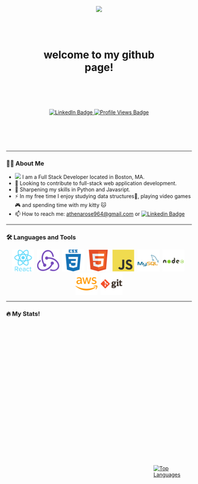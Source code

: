 <div align="center" style="margin: 1in">
  <img src="https://media.giphy.com/media/v1.Y2lkPTc5MGI3NjExbG8zdXh6ejkwZnJ2amtpOGMxaG12ejlha2tsdXpzd2hwMGViN2xpaSZlcD12MV9pbnRlcm5hbF9naWZfYnlfaWQmY3Q9cw/paTz7UZbPfTZFRYnnB/giphy.gif" width="200"/>
</div>

<h1 align="center" style="margin:1in">
  welcome to my github page!
</h1>

<div align="center" style="margin: 1in">
  <a href="https://www.linkedin.com/in/athena-chiarello-aa9774244/">
    <img src="https://img.shields.io/badge/LinkedIn-blue?style=for-the-badge&logo=linkedin&logoColor=white" alt="LinkedIn Badge"/>
  </a>
  <a href="https://github.com/athena-codes/">
    <img src="https://komarev.com/ghpvc/?username=athena-codes&color=blueviolet&style=for-the-badge" alt="Profile Views Badge"/>
  </a>
</div>

---

### :woman_technologist: About Me 
-  <img src="https://media.giphy.com/media/WUlplcMpOCEmTGBtBW/giphy.gif" width="30"> I am a Full Stack Developer located in Boston, MA.
- :telescope: Looking to contribute to full-stack web application development.
- :seedling: Sharpening my skills in Python and Javasript.
- :zap: In my free time I enjoy studying data structures🧮, playing video games 🎮 and spending time with my kitty 🐱
- :mailbox: How to reach me: athenarose964@gmail.com or [![Linkedin Badge](https://img.shields.io/badge/-athena-chiarello?style=flat&logo=Linkedin&logoColor=white)](https://www.linkedin.com/in/athena-chiarello-aa9774244/)
---

### :hammer_and_wrench: Languages and Tools 
<div align="center">
  <img src="https://github.com/devicons/devicon/blob/master/icons/react/react-original-wordmark.svg" title="React" alt="React" width="60" height="60"/>&nbsp;
  <img src="https://github.com/devicons/devicon/blob/master/icons/redux/redux-original.svg" title="Redux" alt="Redux " width="60" height="60"/>&nbsp;
  <img src="https://github.com/devicons/devicon/blob/master/icons/css3/css3-plain-wordmark.svg"  title="CSS3" alt="CSS" width="60" height="60"/>&nbsp;
  <img src="https://github.com/devicons/devicon/blob/master/icons/html5/html5-original.svg" title="HTML5" alt="HTML" width="60" height="60"/>&nbsp;
  <img src="https://github.com/devicons/devicon/blob/master/icons/javascript/javascript-original.svg" title="JavaScript" alt="JavaScript" width="60" height="60"/>&nbsp;
  <img src="https://github.com/devicons/devicon/blob/master/icons/mysql/mysql-original-wordmark.svg" title="MySQL"  alt="MySQL" width="60" height="60"/>&nbsp;
  <img src="https://github.com/devicons/devicon/blob/master/icons/nodejs/nodejs-original-wordmark.svg" title="NodeJS" alt="NodeJS" width="60" height="60"/>&nbsp;
  <img src="https://github.com/devicons/devicon/blob/master/icons/amazonwebservices/amazonwebservices-plain-wordmark.svg" title="AWS" alt="AWS" width="60" height="60"/>&nbsp;
  <img src="https://github.com/devicons/devicon/blob/master/icons/git/git-original-wordmark.svg" title="Git" alt="Git" width="60" height="60"/>
</div>

---

### :fire: My Stats!
<div style="display: flex; justify-content: space-between; align-items: center; margin: 10vh;">
  
  <a href="https://github-readme-stats.vercel.app/api/top-langs/?username=athena-codes&layout=compact&theme=vision-friendly-dark" style="margin-right: 10px;">
    <img src="https://github-readme-stats.vercel.app/api/top-langs/?username=athena-codes&layout=compact&theme=vision-friendly-dark" alt="Top Languages" />
  </a>

</div>
